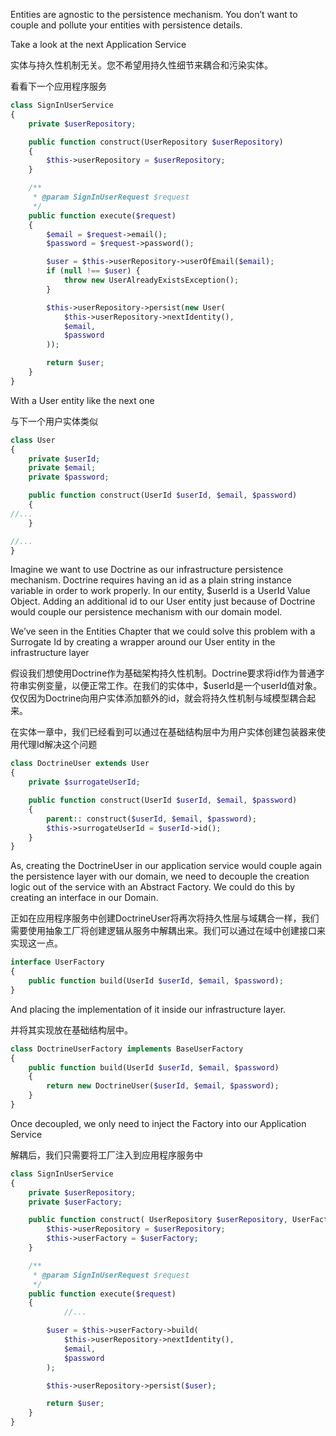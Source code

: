 Entities are agnostic to the persistence mechanism. You don’t want to couple and pollute your entities with persistence details.

Take a look at the next Application Service

实体与持久性机制无关。您不希望用持久性细节来耦合和污染实体。

看看下一个应用程序服务

```php
class SignInUserService
{
    private $userRepository;

    public function construct(UserRepository $userRepository)
    {
        $this->userRepository = $userRepository;
    }

    /**
     * @param SignInUserRequest $request
     */
    public function execute($request)
    {
        $email = $request->email();
        $password = $request->password();

        $user = $this->userRepository->userOfEmail($email);
        if (null !== $user) {
            throw new UserAlreadyExistsException();
        }

        $this->userRepository->persist(new User(
            $this->userRepository->nextIdentity(),
            $email,
            $password
        ));

        return $user;
    }
}
```

With a User entity like the next one

与下一个用户实体类似

```php
class User
{
    private $userId; 
    private $email; 
    private $password;

    public function construct(UserId $userId, $email, $password)
    {
//...
    }

//...
}
```

Imagine we want to use Doctrine as our infrastructure persistence mechanism. Doctrine requires having an id as a plain string instance variable in order to work properly. In our entity, $userId is a UserId Value Object. Adding an additional id to our User entity just because of Doctrine would couple our persistence mechanism with our domain model.

We’ve seen in the Entities Chapter that we could solve this problem with a Surrogate Id by creating a wrapper around our User entity in the infrastructure layer

假设我们想使用Doctrine作为基础架构持久性机制。Doctrine要求将id作为普通字符串实例变量，以便正常工作。在我们的实体中，$userId是一个userId值对象。仅仅因为Doctrine向用户实体添加额外的id，就会将持久性机制与域模型耦合起来。



在实体一章中，我们已经看到可以通过在基础结构层中为用户实体创建包装器来使用代理Id解决这个问题

```php
class DoctrineUser extends User
{
    private $surrogateUserId;

    public function construct(UserId $userId, $email, $password)
    {
        parent:: construct($userId, $email, $password);
        $this->surrogateUserId = $userId->id();
    }
}
```

As, creating the DoctrineUser in our application service would couple again the persistence layer with our domain, we need to decouple the creation logic out of the service with an Abstract Factory. We could do this by creating an interface in our Domain.

正如在应用程序服务中创建DoctrineUser将再次将持久性层与域耦合一样，我们需要使用抽象工厂将创建逻辑从服务中解耦出来。我们可以通过在域中创建接口来实现这一点。

```php
interface UserFactory
{
    public function build(UserId $userId, $email, $password);
}
```

And placing the implementation of it inside our infrastructure layer.

并将其实现放在基础结构层中。

```php
class DoctrineUserFactory implements BaseUserFactory
{
    public function build(UserId $userId, $email, $password)
    {
        return new DoctrineUser($userId, $email, $password);
    }
}
```

Once decoupled, we only need to inject the Factory into our Application Service

解耦后，我们只需要将工厂注入到应用程序服务中

```php
class SignInUserService
{
    private $userRepository;
    private $userFactory;

    public function construct( UserRepository $userRepository, UserFactory $userFactory) {
        $this->userRepository = $userRepository;
        $this->userFactory = $userFactory;
    }

    /**
     * @param SignInUserRequest $request
     */
    public function execute($request)
    {
            //...

        $user = $this->userFactory->build(
            $this->userRepository->nextIdentity(),
            $email,
            $password
        );

        $this->userRepository->persist($user);

        return $user;
    }
}
```



